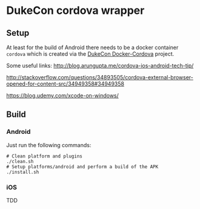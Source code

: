 # DukeCon cordova wrapper
## Setup

At least for the build of Android there needs to be a docker container
```cordova``` which is created via the [DukeCon
Docker-Cordova](https://github.com/dukecon/docker-cordova) project.

Some useful links:
http://blog.arungupta.me/cordova-ios-android-tech-tip/

http://stackoverflow.com/questions/34893505/cordova-external-browser-opened-for-content-src/34949358#34949358

https://blog.udemy.com/xcode-on-windows/

## Build
### Android
Just run the following commands:

    # Clean platform and plugins
    ./clean.sh
    # Setup platforms/android and perform a build of the APK
    ./install.sh

### iOS
TDD
